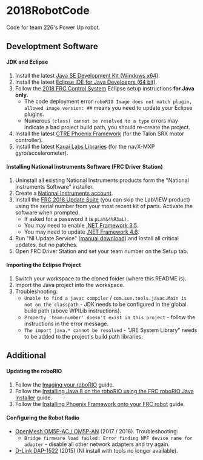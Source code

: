 # 2018RobotCode
Code for team 226's Power Up robot.

## Developtment Software
#### JDK and Eclipse
1. Install the latest [Java SE Development Kit (Windows x64)](http://www.oracle.com/technetwork/java/javase/downloads/jdk8-downloads-2133151.html).
2. Install the latest [Eclipse IDE for Java Develoeprs (64 bit)](https://www.eclipse.org/downloads/eclipse-packages/).
3. Follow the [2018 FRC Control System](https://wpilib.screenstepslive.com/s/currentCS/m/java/l/599681-installing-eclipse-c-java) Eclipse setup instructions **for Java only.**
    * The code deployment error `roboRIO Image does not match plugin, allowed image version: ##` means you need to update your Eclipse plugins.
    * Numerous `(class) cannot be resolved to a type` errors may indicate a bad project build path, you should re-create the project.
4. Install the latest [CTRE Phoenix Framework](http://www.ctr-electronics.com/control-system/hro.html#product_tabs_technical_resources) (for the Talon SRX motor controller).
5. Install the latest [Kauai Labs Libraries](https://www.pdocs.kauailabs.com/navx-mxp/software/roborio-libraries/java/) (for the navX-MXP gyro/accelerometer).

#### Installing National Instruments Software (FRC Driver Station)
1. Uninstall all existing National Instruments products form the "National Instruments Software" installer.
2. Create a [National Instruments account](http://www.ni.com/myni/dashboard/).
3. Install the [FRC 2018 Update Suite](http://www.ni.com/download/first-robotics-software-2017/7183/en/) (you can skip the LabVIEW product) using the serial number from your most recent kit of parts. Activate the software when prompted.
    * If asked for a password it is `pLaY&4%R3aL!`.
    * You may need to enable [.NET Framework 3.5](https://wpilib.screenstepslive.com/s/currentCS/m/getting_started/l/599670-installing-the-frc-update-suite-all-languages).
    * You may need to update [.NET Framework 4.6](https://wpilib.screenstepslive.com/s/currentCS/m/getting_started/l/599670-installing-the-frc-update-suite-all-languages).
4. Run "NI Update Service" ([manual download](http://search.ni.com/nisearch/app/main/p/bot/no/ap/tech/lang/en/pg/1/sn/catnav:du/q/ni%20update%20service/)) and install all critical updates, but no patches.
5. Open FRC Driver Station and set your team number on the Setup tab.

#### Importing the Eclipse Project
1. Switch your workspace to the cloned folder (where this README is).
2. Import the Java project into the workspace.
3. Troubleshooting:
    * `Unable to find a javac compiler` / `com.sun.tools.javac.Main is not on the classpath` - JDK needs to be configured in the global build path (above WPILib instructions).
    * `Property 'team-number' doesn't exist in this project` - follow the instructions in the error message.
    * `The import java.* cannot be resolved` - "JRE System Library" needs to be added to the project's build path libraries.
    
## Additional
#### Updating the roboRIO
1. Follow the [Imaging your roboRIO](https://wpilib.screenstepslive.com/s/currentCS/m/getting_started/l/144984-imaging-your-roborio) guide.
2. Follow the [Installing Java 8 on the roboRIO using the FRC roboRIO Java Installer](https://wpilib.screenstepslive.com/s/currentCS/m/java/l/288822-installing-java-8-on-the-roborio-using-the-frc-roborio-java-installer-java-only) guide.
3. Follow the [Installing Phoenix Framework onto your FRC robot](https://github.com/CrossTheRoadElec/Phoenix-Documentation#installing-phoenix-framework-onto-your-frc-robot) guide.

#### Configuring the Robot Radio
* [OpenMesh OM5P-AC / OM5P-AN](https://wpilib.screenstepslive.com/s/currentCS/m/getting_started/l/144986-programming-your-radio) (2017 / 2016). Troubleshooting:
    * `Bridge firmware load failed: Error finding NPF device name for adapter` - disable all other network adapters and try again. 
* [D-Link DAP-1522](http://wpilib.screenstepslive.com/s/3120/m/8559/l/91405-programming-your-radio-for-home-use) (2015) (NI install with tools no longer available).
